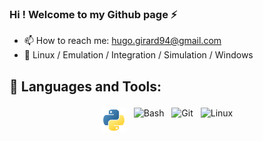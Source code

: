 ### Hi ! Welcome to my Github page ⚡

- 📫 How to reach me: hugo.girard94@gmail.com
- 🧰 Linux / Emulation / Integration / Simulation / Windows

## 🧰 Languages and Tools:
<p align="center">
<img src="https://raw.githubusercontent.com/github/explore/80688e429a7d4ef2fca1e82350fe8e3517d3494d/topics/python/python.png" alt="Python" height="40" style="vertical-align:top; margin:4px">
<img src="https://bashlogo.com/img/symbol/jpg/full_colored_light.jpg" alt="Bash" height="40" style="vertical-align:top; margin:4px">
<img src="https://upload.wikimedia.org/wikipedia/commons/thumb/e/e0/Git-logo.svg/1280px-Git-logo.svg.png" alt="Git" height="40" style="vertical-align:top; margin:4px">
<img src="https://logos-marques.com/wp-content/uploads/2021/03/Linux-Logo.png" alt="Linux" height="40" style="vertical-align:top; margin:4px">
</p>
